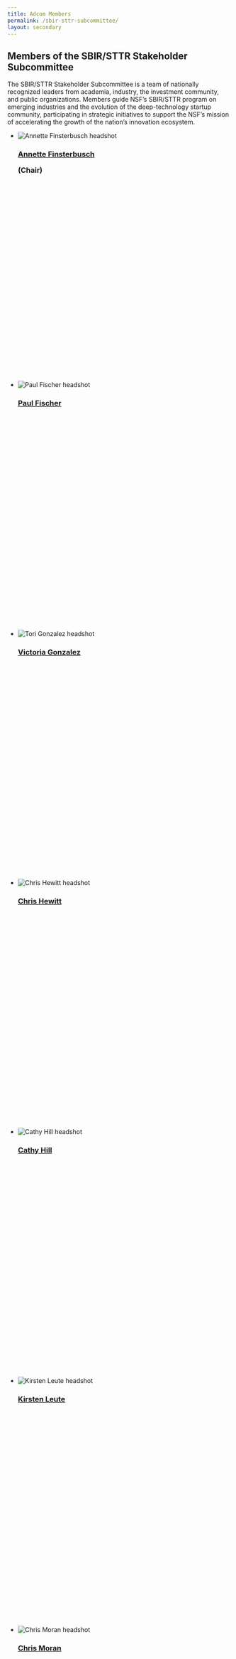 ```yaml
---
title: Adcom Members
permalink: /sbir-sttr-subcommittee/
layout: secondary
---
```

<section class="usa-section">
<div class="usa-content utility-content usa-grid">
<div class="usa-width-one-whole">

<h1>Members of the SBIR/STTR Stakeholder Subcommittee</h1>

<p class="text-medium" markdown="1">
The SBIR/STTR Stakeholder Subcommittee is a team of nationally recognized leaders from academia, industry, the investment community, and public organizations. Members guide NSF’s SBIR/STTR program on emerging industries and the evolution of the deep-technology startup community, participating in strategic initiatives to support the NSF’s mission of accelerating the growth of the nation’s innovation ecosystem.
</p>

</div>
</div>
</section>

<section class="usa-section background-light-blue">
<div class="usa-content usa-grid">
<div class="usa-content usa-width-one-whole" markdown="1">

<ul class="pd-list"> 
  
   <li class="pd-card" style="height: 35rem;">
  <img src="{{ site.baseurl }}/assets/img/adcom/annette.jpg" alt="Annette Finsterbusch headshot">
   <span class="pd-list-content">
        <h3 class="pd-name"><a href="{{ site.baseurl }}/sbir-sttr-subcommittee-bios/#AnnetteFinsterbusch">Annette Finsterbusch</a><p style="font-weight:bold;">(Chair)</p></h3>
  </span>
  </li>

   <li class="pd-card" style="height: 35rem;">
  <img src="{{ site.baseurl }}/assets/img/adcom/fischer.jpg" alt="Paul Fischer headshot">
   <span class="pd-list-content">
        <h3 class="pd-name"><a href="{{ site.baseurl }}/sbir-sttr-subcommittee-bios/#PaulFischer">Paul Fischer</a><p style="font-weight:bold;"></p></h3>
  </span>
  </li>

   <li class="pd-card" style="height: 35rem;">
  <img src="{{ site.baseurl }}/assets/img/adcom/tori.jpg" alt="Tori Gonzalez headshot">
   <span class="pd-list-content">
        <h3 class="pd-name"><a href="{{ site.baseurl }}/sbir-sttr-subcommittee-bios/#ToriGonzalez">Victoria Gonzalez</a></h3>
  </span>
  </li> 

   <li class="pd-card" style="height: 35rem;">
  <img src="{{ site.baseurl }}/assets/img/adcom/hewitt.jpg" alt="Chris Hewitt headshot">
   <span class="pd-list-content">
        <h3 class="pd-name"><a href="{{ site.baseurl }}/sbir-sttr-subcommittee-bios/#ChrisHewitt">Chris Hewitt</a></h3>
  </span>
  </li>  

   <li class="pd-card" style="height: 35rem;">
  <img src="{{ site.baseurl }}/assets/img/adcom/cathy.jpg" alt="Cathy Hill headshot">
   <span class="pd-list-content">
        <h3 class="pd-name"><a href="{{ site.baseurl }}/sbir-sttr-subcommittee-bios/#CathyHill">Cathy Hill</a></h3>
  </span>
  </li>  
  
  <li class="pd-card" style="height: 35rem;">
  <img src="{{ site.baseurl }}/assets/img/adcom/kirsten.jpg" alt="Kirsten Leute headshot">
   <span class="pd-list-content">
        <h3 class="pd-name"><a href="{{ site.baseurl }}/sbir-sttr-subcommittee-bios/#KirstenLeute">Kirsten Leute</a></h3>
  </span>
  </li>  

   <li class="pd-card" style="height: 35rem;">
  <img src="{{ site.baseurl }}/assets/img/adcom/moran.jpg" alt="Chris Moran headshot">
   <span class="pd-list-content">
        <h3 class="pd-name"><a href="{{ site.baseurl }}/sbir-sttr-subcommittee-bios/#ChrisMoran">Chris Moran</a><p style="font-weight:bold;"></p></h3>
  </span>
  </li>
  
   <li class="pd-card" style="height: 35rem;">
  <img src="{{ site.baseurl }}/assets/img/adcom/richard.jpg" alt="Richard Morganstern headshot">
   <span class="pd-list-content">
        <h3 class="pd-name"><a href="{{ site.baseurl }}/sbir-sttr-subcommittee-bios/#RichardMorganstern ">Richard Morganstern</a></h3>
  </span>
  </li> 
  
   <li class="pd-card" style="height: 35rem;">
  <img src="{{ site.baseurl }}/assets/img/adcom/jenny.jpg" alt="Jenny Rooke headshot">
   <span class="pd-list-content">
        <h3 class="pd-name"><a href="{{ site.baseurl }}/sbir-sttr-subcommittee-bios/#JennyRooke ">Jenny Rooke</a></h3>
  </span>
  </li>    
  
   <li class="pd-card" style="height: 35rem;">
  <img src="{{ site.baseurl }}/assets/img/adcom/stuart.jpg" alt="Stuart Schoenmann  headshot">
   <span class="pd-list-content">
        <h3 class="pd-name"><a href="{{ site.baseurl }}/sbir-sttr-subcommittee-bios/#StuartSchoenmann">Stuart Schoenmann</a></h3>
  </span>
  </li>  
  
     <li class="pd-card" style="height: 35rem;">
  <img src="{{ site.baseurl }}/assets/img/adcom/thompson.jpg" alt="Jim Thompson headshot">
   <span class="pd-list-content">
        <h3 class="pd-name"><a href="{{ site.baseurl }}/sbir-sttr-subcommittee-bios/#JimThompson">Jim Thompson</a></h3>
  </span>
  </li>  
  
   <li class="pd-card" style="height: 35rem;">
  <img src="{{ site.baseurl }}/assets/img/adcom/vase.jpg" alt="Ajoy Vase headshot">
   <span class="pd-list-content">
        <h3 class="pd-name"><a href="{{ site.baseurl }}/sbir-sttr-subcommittee-bios/#AjoyVase">Ajoy Vase</a></h3>
  </span>
  </li> 
  
</ul>


</div>
</div>
</section>

